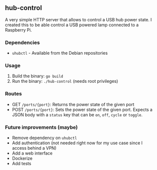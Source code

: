 ## hub-control

A very simple HTTP server that allows to control a USB hub power state. I created this to be able control a USB powered lamp connected to a Raspberry Pi.

### Dependencies
* `uhubctl` - Available from the Debian repositories

### Usage
1. Build the binary: `go build`
2. Run the binary: `./hub-control` (needs root privileges)

### Routes
* GET `/ports/{port}`: Returns the power state of the given port
* POST `/ports/{port}`: Sets the power state of the given port. Expects a JSON body with a `status` key that can be `on`, `off`, `cycle` or `toggle`.

### Future improvements (maybe)
* Remove dependency on `uhubctl`
* Add authentication (not needed right now for my use case since I access behind a VPN)
* Add a web interface
* Dockerize
* Add tests
